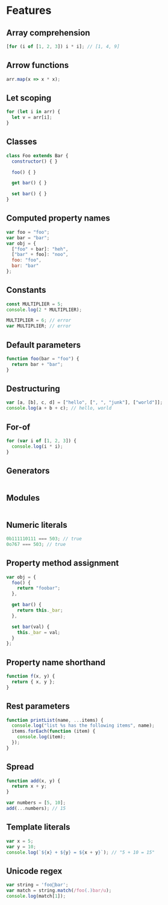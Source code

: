 # Features

## Array comprehension

```javascript
[for (i of [1, 2, 3]) i * i]; // [1, 4, 9]
```

## Arrow functions

```javascript
arr.map(x => x * x);
```

## Let scoping

```javascript
for (let i in arr) {
  let v = arr[i];
}
```

## Classes

```javascript
class Foo extends Bar {
  constructor() { }

  foo() { }

  get bar() { }

  set bar() { }
}
```

## Computed property names

```javascript
var foo = "foo";
var bar = "bar";
var obj = {
  ["foo" + bar]: "heh",
  ["bar" + foo]: "noo",
  foo: "foo",
  bar: "bar"
};
```

## Constants

```javascript
const MULTIPLIER = 5;
console.log(2 * MULTIPLIER);

MULTIPLIER = 6; // error
var MULTIPLIER; // error
```

## Default parameters

```javascript
function foo(bar = "foo") {
  return bar + "bar";
}
```

## Destructuring

```javascript
var [a, [b], c, d] = ["hello", [", ", "junk"], ["world"]];
console.log(a + b + c); // hello, world
```

## For-of

```javascript
for (var i of [1, 2, 3]) {
  console.log(i * i);
}
```

## Generators

```javascript
```

## Modules

```javascript
```

## Numeric literals

```javascript
0b111110111 === 503; // true
0o767 === 503; // true
```

## Property method assignment

```javascript
var obj = {
  foo() {
    return "foobar";
  },

  get bar() {
    return this._bar;
  },

  set bar(val) {
    this._bar = val;
  }
};
```

## Property name shorthand

```javascript
function f(x, y) {
  return { x, y };
}
```

## Rest parameters

```javascript
function printList(name, ...items) {
  console.log("list %s has the following items", name);
  items.forEach(function (item) {
    console.log(item);
  });
}
```

## Spread

```javascript
function add(x, y) {
  return x + y;
}

var numbers = [5, 10];
add(...numbers); // 15
```

## Template literals

```javascript
var x = 5;
var y = 10;
console.log(`${x} + ${y} = ${x + y}`); // "5 + 10 = 15"
```

## Unicode regex

```javascript
var string = 'foo💩bar';
var match = string.match(/foo(.)bar/u);
console.log(match[1]);
```
